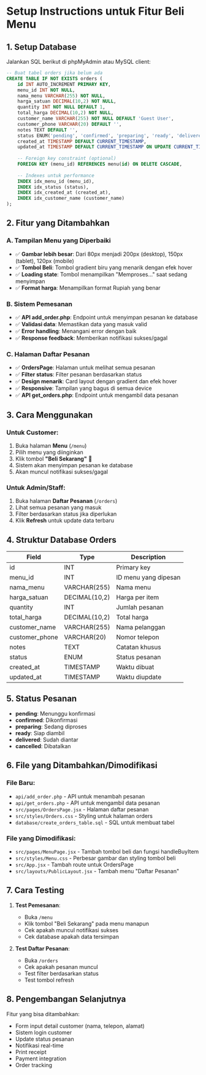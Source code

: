 # Setup Instructions untuk Fitur Beli Menu

## 1. Setup Database

Jalankan SQL berikut di phpMyAdmin atau MySQL client:

```sql
-- Buat tabel orders jika belum ada
CREATE TABLE IF NOT EXISTS orders (
    id INT AUTO_INCREMENT PRIMARY KEY,
    menu_id INT NOT NULL,
    nama_menu VARCHAR(255) NOT NULL,
    harga_satuan DECIMAL(10,2) NOT NULL,
    quantity INT NOT NULL DEFAULT 1,
    total_harga DECIMAL(10,2) NOT NULL,
    customer_name VARCHAR(255) NOT NULL DEFAULT 'Guest User',
    customer_phone VARCHAR(20) DEFAULT '',
    notes TEXT DEFAULT '',
    status ENUM('pending', 'confirmed', 'preparing', 'ready', 'delivered', 'cancelled') DEFAULT 'pending',
    created_at TIMESTAMP DEFAULT CURRENT_TIMESTAMP,
    updated_at TIMESTAMP DEFAULT CURRENT_TIMESTAMP ON UPDATE CURRENT_TIMESTAMP,
    
    -- Foreign key constraint (optional)
    FOREIGN KEY (menu_id) REFERENCES menu(id) ON DELETE CASCADE,
    
    -- Indexes untuk performance
    INDEX idx_menu_id (menu_id),
    INDEX idx_status (status),
    INDEX idx_created_at (created_at),
    INDEX idx_customer_name (customer_name)
);
```

## 2. Fitur yang Ditambahkan

### A. Tampilan Menu yang Diperbaiki
- ✅ **Gambar lebih besar**: Dari 80px menjadi 200px (desktop), 150px (tablet), 120px (mobile)
- ✅ **Tombol Beli**: Tombol gradient biru yang menarik dengan efek hover
- ✅ **Loading state**: Tombol menampilkan "Memproses..." saat sedang menyimpan
- ✅ **Format harga**: Menampilkan format Rupiah yang benar

### B. Sistem Pemesanan
- ✅ **API add_order.php**: Endpoint untuk menyimpan pesanan ke database
- ✅ **Validasi data**: Memastikan data yang masuk valid
- ✅ **Error handling**: Menangani error dengan baik
- ✅ **Response feedback**: Memberikan notifikasi sukses/gagal

### C. Halaman Daftar Pesanan
- ✅ **OrdersPage**: Halaman untuk melihat semua pesanan
- ✅ **Filter status**: Filter pesanan berdasarkan status
- ✅ **Design menarik**: Card layout dengan gradient dan efek hover
- ✅ **Responsive**: Tampilan yang bagus di semua device
- ✅ **API get_orders.php**: Endpoint untuk mengambil data pesanan

## 3. Cara Menggunakan

### Untuk Customer:
1. Buka halaman **Menu** (`/menu`)
2. Pilih menu yang diinginkan
3. Klik tombol **"Beli Sekarang"** 🛒
4. Sistem akan menyimpan pesanan ke database
5. Akan muncul notifikasi sukses/gagal

### Untuk Admin/Staff:
1. Buka halaman **Daftar Pesanan** (`/orders`)
2. Lihat semua pesanan yang masuk
3. Filter berdasarkan status jika diperlukan
4. Klik **Refresh** untuk update data terbaru

## 4. Struktur Database Orders

| Field | Type | Description |
|-------|------|-------------|
| id | INT | Primary key |
| menu_id | INT | ID menu yang dipesan |
| nama_menu | VARCHAR(255) | Nama menu |
| harga_satuan | DECIMAL(10,2) | Harga per item |
| quantity | INT | Jumlah pesanan |
| total_harga | DECIMAL(10,2) | Total harga |
| customer_name | VARCHAR(255) | Nama pelanggan |
| customer_phone | VARCHAR(20) | Nomor telepon |
| notes | TEXT | Catatan khusus |
| status | ENUM | Status pesanan |
| created_at | TIMESTAMP | Waktu dibuat |
| updated_at | TIMESTAMP | Waktu diupdate |

## 5. Status Pesanan

- **pending**: Menunggu konfirmasi
- **confirmed**: Dikonfirmasi
- **preparing**: Sedang diproses
- **ready**: Siap diambil
- **delivered**: Sudah diantar
- **cancelled**: Dibatalkan

## 6. File yang Ditambahkan/Dimodifikasi

### File Baru:
- `api/add_order.php` - API untuk menambah pesanan
- `api/get_orders.php` - API untuk mengambil data pesanan
- `src/pages/OrdersPage.jsx` - Halaman daftar pesanan
- `src/styles/Orders.css` - Styling untuk halaman orders
- `database/create_orders_table.sql` - SQL untuk membuat tabel

### File yang Dimodifikasi:
- `src/pages/MenuPage.jsx` - Tambah tombol beli dan fungsi handleBuyItem
- `src/styles/Menu.css` - Perbesar gambar dan styling tombol beli
- `src/App.jsx` - Tambah route untuk OrdersPage
- `src/layouts/PublicLayout.jsx` - Tambah menu "Daftar Pesanan"

## 7. Cara Testing

1. **Test Pemesanan**:
   - Buka `/menu`
   - Klik tombol "Beli Sekarang" pada menu manapun
   - Cek apakah muncul notifikasi sukses
   - Cek database apakah data tersimpan

2. **Test Daftar Pesanan**:
   - Buka `/orders`
   - Cek apakah pesanan muncul
   - Test filter berdasarkan status
   - Test tombol refresh

## 8. Pengembangan Selanjutnya

Fitur yang bisa ditambahkan:
- Form input detail customer (nama, telepon, alamat)
- Sistem login customer
- Update status pesanan
- Notifikasi real-time
- Print receipt
- Payment integration
- Order tracking
